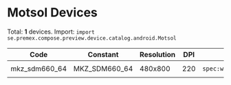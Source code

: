 # Motsol Devices

Total: **1** devices. Import: `import se.premex.compose.preview.device.catalog.android.Motsol`

| Code | Constant | Resolution | DPI | Compose Spec | Preview Usage |
|------|----------|------------|-----|-------------|---------------|
| mkz_sdm660_64 | MKZ_SDM660_64 | 480x800 | 220 | `spec:width=480px,height=800px,dpi=220` | `@Preview(device = Motsol.MKZ_SDM660_64)` |

<!-- Generated automatically. Do not edit manually. -->
